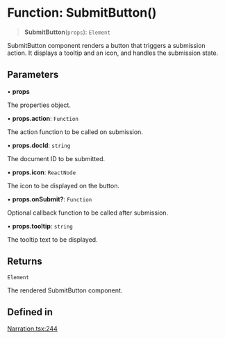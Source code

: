# Function: SubmitButton()

> **SubmitButton**(`props`): `Element`

SubmitButton component renders a button that triggers a submission action.
It displays a tooltip and an icon, and handles the submission state.

## Parameters

• **props**

The properties object.

• **props.action**: `Function`

The action function to be called on submission.

• **props.docId**: `string`

The document ID to be submitted.

• **props.icon**: `ReactNode`

The icon to be displayed on the button.

• **props.onSubmit?**: `Function`

Optional callback function to be called after submission.

• **props.tooltip**: `string`

The tooltip text to be displayed.

## Returns

`Element`

The rendered SubmitButton component.

## Defined in

[Narration.tsx:244](https://github.com/edspencer/narrator-ai/blob/a6eb3765f534f72fc19b7120983a9fa75cbc1995/packages/react/src/Narration.tsx#L244)
